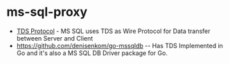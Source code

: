 # ms-sql-proxy

* [TDS Protocol](https://docs.microsoft.com/en-us/openspecs/windows_protocols/ms-tds/b46a581a-39de-4745-b076-ec4dbb7d13ec) - MS SQL uses TDS as Wire Protocol for Data transfer between Server and Client
* https://github.com/denisenkom/go-mssqldb -- Has TDS Implemented in Go and it's also a MS SQL DB Driver package for Go.
